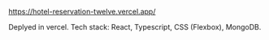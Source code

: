 https://hotel-reservation-twelve.vercel.app/

Deplyed in vercel. Tech stack: React, Typescript, CSS (Flexbox), MongoDB.
